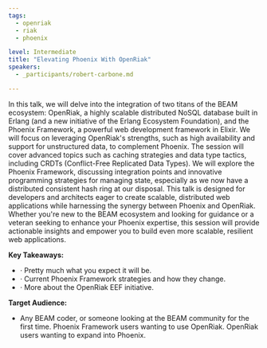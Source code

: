 ```yaml
---
tags: 
  - openriak
  - riak
  - phoenix

level: Intermediate
title: "Elevating Phoenix With OpenRiak"
speakers: 
  - _participants/robert-carbone.md

---
```

In this talk, we will delve into the integration of two titans of the BEAM ecosystem: OpenRiak, a highly scalable distributed NoSQL database built in Erlang (and a new initiative of the Erlang Ecosystem Foundation), and the Phoenix Framework, a powerful web development framework in Elixir. We will focus on leveraging OpenRiak's strengths, such as high availability and support for unstructured data, to complement Phoenix. The session will cover advanced topics such as caching strategies and data type tactics, including CRDTs (Conflict-Free Replicated Data Types). We will explore the Phoenix Framework, discussing integration points and innovative programming strategies for managing state, especially as we now have a distributed consistent hash ring at our disposal. This talk is designed for developers and architects eager to create scalable, distributed web applications while harnessing the synergy between Phoenix and OpenRiak. Whether you're new to the BEAM ecosystem and looking for guidance or a veteran seeking to enhance your Phoenix expertise, this session will provide actionable insights and empower you to build even more scalable, resilient web applications.

**Key Takeaways:**

- · Pretty much what you expect it will be.
- · Current Phoenix Framework strategies and how they change.
- · More about the OpenRiak EEF initiative.

**Target Audience:**

- Any BEAM coder, or someone looking at the BEAM community for the first time. Phoenix Framework users wanting to use OpenRiak. OpenRiak users wanting to expand into Phoenix.
